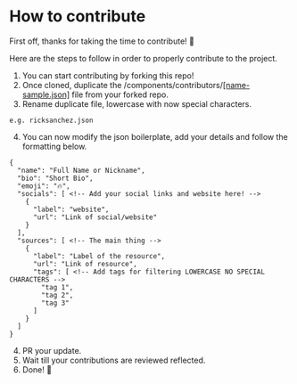 # How to contribute

First off, thanks for taking the time to contribute! 🎉

Here are the steps to follow in order to properly contribute to the project. 

1. You can start contributing by forking this repo!
2. Once cloned, duplicate the /components/contributors/[[name-sample.json]](https://github.com/crtved/prtflio/blob/main/components/contributors/[name-sample].json) file from your forked repo. 
3. Rename duplicate file, lowercase with now special characters.
```
e.g. ricksanchez.json
```

4. You can now modify the json boilerplate, add your details and follow the formatting below.

```
{
  "name": "Full Name or Nickname",
  "bio": "Short Bio",
  "emoji": "🔥",
  "socials": [ <!-- Add your social links and website here! -->
    {
      "label": "website",
      "url": "Link of social/website"
    }
  ],
  "sources": [ <!-- The main thing -->
    {
      "label": "Label of the resource",
      "url": "Link of resource",
      "tags": [ <!-- Add tags for filtering LOWERCASE NO SPECIAL CHARACTERS -->
        "tag 1",
        "tag 2",
        "tag 3"
      ]
    }
  ]
}
  ```
4. PR your update.  
5. Wait till your contributions are reviewed reflected.
3. Done! 🌟
